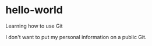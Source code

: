 # hello-world
Learning how to use Git

I don't want to put my personal information on a public Git. 

